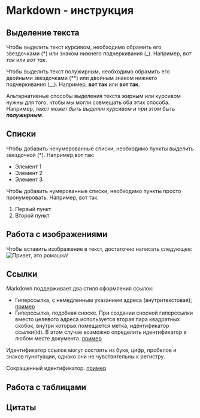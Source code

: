 # Markdown - инструкция

## Выделение текста

Чтобы выделить текст курсивом, необходимо обрамить его звездочками (*) или знаком нижнего подчеркивания (_). Например, *вот так* или _вот так_.

Чтобы выделить текст полужирным, необходимо обрамить его двойными звездочками (**) или двойным знаком нижнего подчеркивания (__). Например, **вот так** или __вот так__.

Альтарнативные способы выделения текста жирным или курсивом нужны для того, чтобы мы могли совмещать оба этих способа. Например, _текст может быть выделен курсивом и при этом быть **полужирным**_.
## Списки

Чтобы добавить ненумерованные списки, необходимо пункты выделить звездочкой (*). Например,вот так:
* Элемент 1
* Элемент 2
* Элемент 3

Чтобы добавить нумерованные списки, необходимо пункты просто пронумеровать. Например, вот так:
1. Первый пункт
2. Второй пункт

## Работа с изображениями

Чтобы вставить изображение в текст, достаточно написать следующее:
![Привет, это ромашка!](Romashka.jpg)

## Ссылки

Markdown поддерживает два стиля оформления ссылок:
 * Гиперссылка, с немедленным указанием адреса (внутритекстовая); 
 [пример](https://gb.ru "Необязательная подсказка")
  * Гиперссылка, подобная сноске. При создании сносной гиперссылки вместо целевого адреса используется вторая пара квадратных скобок, внутри которых помещается метка, идентификатор ссылки(id). В этом случае возможно определить идентификатор в любом месте документа.
  [пример][id]

  [id]: https://gb.ru "Необязательная подсказка"

  Идентификатор ссылок могут состоять из букв, цифр, пробелов и знаков пунктуации, однако они не чувствительны к регистру.

  Сокращенный идентификатор. [пример][]

  [пример]: https://gb.ru "Необязательная подсказка"


## Работа с таблицами

## Цитаты

